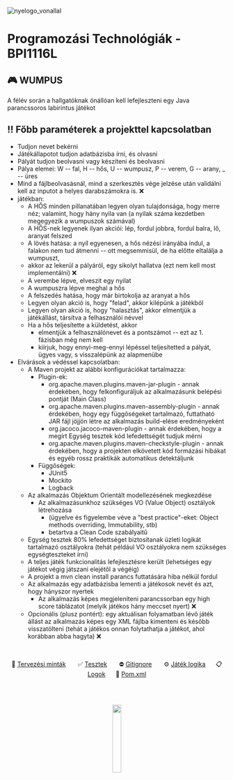 
![nyelogo_vonallal](https://github.com/vellt/rft/assets/61885011/6785177f-835d-4d23-ad74-198c7a76ac96)


# Programozási Technológiák - BPI1116L

## 🎮 WUMPUS
A félév során a hallgatóknak önállóan kell lefejleszteni egy Java parancssoros labirintus játékot

## ‼️ Főbb paraméterek a projekttel kapcsolatban
- Tudjon nevet bekérni
- Játékállapotot tudjon adatbázisba írni, és olvasni
- Pályát tudjon beolvasni vagy készíteni és beolvasni
- Pálya elemei: W -- fal, H -- hős, U -- wumpusz, P -- verem, G -- arany, _ -- üres
- Mind a fájlbeolvasásnál, mind a szerkesztés vége jelzése után validálni kell az inputot a helyes darabszámokra is. ❌
- játékban:
  - A HŐS minden pillanatában legyen olyan tulajdonsága, hogy merre néz; valamint, hogy hány nyila van (a nyilak száma kezdetben megegyezik a wumpuszok számával)
  - A HŐS-nek legyenek ilyan akciói: lép, fordul jobbra, fordul balra, lő, aranyat felszed
  - A lövés hatása: a nyíl egyenesen, a hős nézési irányába indul, a falakon nem tud átmenni -- ott megsemmisül, de ha előtte eltalálja a wumpuszt,
  - akkor az lekerül a pályáról, egy sikolyt hallatva (ezt nem kell most implementálni) ❌
  - A verembe lépve, elveszit egy nyilat
  - A wumpuszra lépve meghal a hős
  - A felszedés hatása, hogy már birtokolja az aranyat a hős
  - Legyen olyan akció is, hogy "felad", akkor kilépünk a játékból
  - Legyen olyan akció is, hogy "halasztás", akkor elmentjük a játékállást, társítva a felhasználói névvel
  - Ha a hős teljesítette a küldetést, akkor
    - elmentjük a felhasználónevet és a pontszámot -- ezt az 1. fázisban még nem kell
    - kiírjuk, hogy ennyi-meg-ennyi lépéssel teljesítetted a pályát, ügyes vagy, s visszalépünk az alapmenübe
- Elvárások a védéssel kapcsolatban:
  - A Maven projekt az alábbi konfigurációkat tartalmazza:
    - Plugin-ek:
      - org.apache.maven.plugins.maven-jar-plugin - annak érdekében, hogy felkonfiguráljuk az alkalmazásunk belépési pontját (Main Class)
      - org.apache.maven.plugins.maven-assembly-plugin - annak érdekében, hogy egy függõségeket tartalmazó, futtatható JAR fájl jöjjön létre az alkalmazás build-elése eredményeként
      - org.jacoco.jacoco-maven-plugin - annak érdekében, hogy a megírt Egység tesztek kód lefedettségét tudjuk mérni
      - org.apache.maven.plugins.maven-checkstyle-plugin - annak érdekében, hogy a projekten elkövetett kód formázási hibákat és egyéb rossz praktikák automatikus detektáljunk
    - Függõségek:
      - JUnit5
      - Mockito
      - Logback
  - Az alkalmazás Objektum Orientált modellezésének megkezdése
    - Az alkalmazásunkhoz szükséges VO (Value Object) osztályok létrehozása
      - (ügyelve és figyelembe véve a "best practice"-eket: Object methods overriding, Immutability, stb)
      - betartva a Clean Code szabályaitű
  - Egység tesztek 80% lefedettséget biztosítanak üzleti logikát tartalmazó osztályokra (tehát például VO osztályokra nem szükséges egységteszteket írni)
  - A teljes játék funkcionalitás lefejlesztésre került (lehetséges egy játékot végig játszani elejétõl a végéig)
  - A projekt a mvn clean install parancs futtatására hiba nélkül fordul
  - Az alkalmazás egy adatbázisba lementi a játékosok nevét és azt, hogy hányszor nyertek
    - Az alkalmazás képes megjeleníteni parancssorban egy high score táblázatot (melyik játékos hány meccset nyert) ❌
  - Opcionális (plusz pontért): egy aktuálisan folyamatban lévõ játék állást az alkalmazás képes egy XML fájlba kimenteni és késõbb visszatölteni (tehát a játékos onnan folytathatja a játékot, ahol korábban abba hagyta) ❌
<br>

<p align="center">
 📝 <a href="https://github.com/vellt/wumpus/blob/master/tervezesimintak.md" target="_blank">Tervezési minták</a> &nbsp&nbsp&nbsp&nbsp&nbsp
 ✅ <a href="https://github.com/vellt/wumpus/blob/master/src/test/java/hu/nye/progtech/gamelogic/WumpusLogicTest.java" target="_blank">Tesztek</a> &nbsp&nbsp&nbsp&nbsp&nbsp
 ⛔ <a href="https://github.com/vellt/wumpus/blob/master/.gitignore" target="_blank">Gitignore</a> &nbsp&nbsp&nbsp&nbsp&nbsp
 ⚙️ <a href="https://github.com/vellt/wumpus/tree/master/src/main/java/hu/nye/progtech" target="_blank">Játék logika</a>&nbsp&nbsp&nbsp&nbsp&nbsp
 📋 <a href="https://github.com/vellt/wumpus/blob/master/wumpus.log" target="_blank">Logok</a>&nbsp&nbsp&nbsp&nbsp&nbsp
 📌 <a href="https://github.com/vellt/wumpus/blob/master/pom.xml" target="_blank">Pom.xml</a>
 
</p>

<br>
<br>


<p align="center">
  <img align="center" src= 'https://github.com/vellt/rft/assets/61885011/6f3f64c5-d96e-4800-8179-ea5076484cd0' width='20%' >
</p>

<br>
